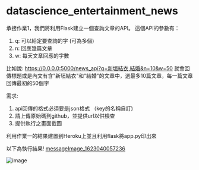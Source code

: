 # datascience_entertainment_news



承接作業1，我們將利用Flask建立一個查詢文章的API。
這個API的參數有：
1. q: 可以給定要查詢的字 (可為多個)
2. n: 回應幾篇文章
3. w: 每天文章回應的字數
 
比如說: https://0.0.0.0:5000/news_api?q=新垣結衣,結婚&n=10&w=50
就會回傳標題或是內文有含"新垣結衣"和"結婚"的文章中，選最多10篇文章，每一篇文章回傳最初的50個字
 
需求:
1. api回傳的格式必須要是json格式 （key的名稱自訂)
2. 請上傳原始碼到github，並提供url以供檢查
3. 提供執行之畫面截圖

利用作業一的結果建置到Heroku上並且利用flask將app.py印出來

以下為執行結果!
[messageImage_1623040057236](https://user-images.githubusercontent.com/66390845/120959361-2d0b5b80-c78c-11eb-8c75-b351fa0e4b3e.jpeg)

![image](https://user-images.githubusercontent.com/66390845/120958730-e10be700-c78a-11eb-9801-473c789cfab1.png)
